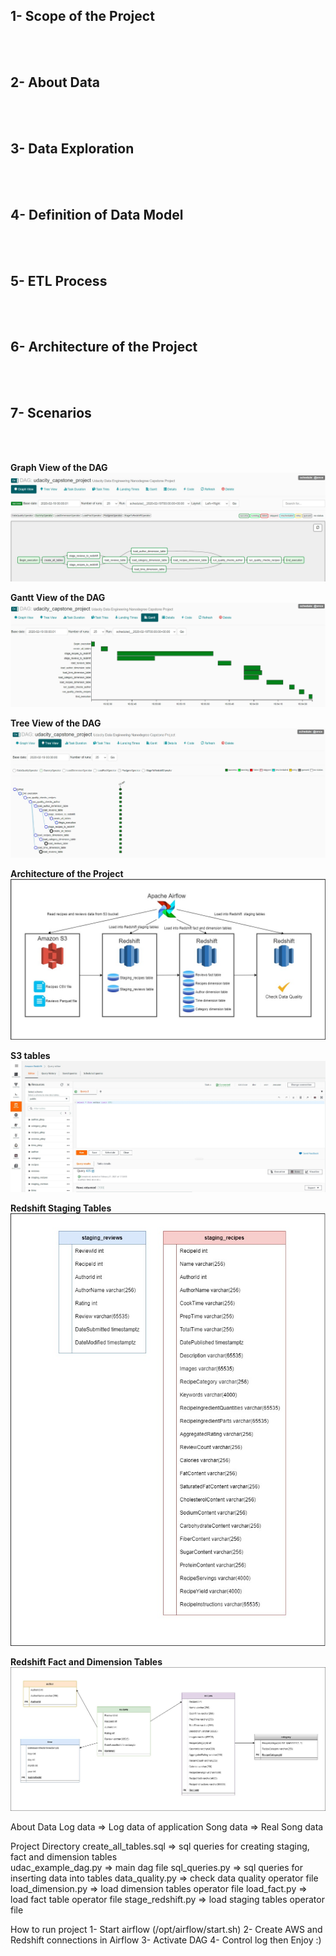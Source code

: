 <h2> 1- Scope of the Project </h2>
<br><br>

<h2> 2- About Data </h2>
<br><br>

<h2> 3- Data Exploration </h2>
<br><br>

<h2> 4- Definition of Data Model </h2>
<br><br>

<h2> 5- ETL Process </h2>
<br><br>

<h2> 6- Architecture of the Project </h2>
<br><br>

<h2> 7- Scenarios </h2>
<br><br>

<b> Graph View of the DAG </b>
<img src="https://github.com/lemarc58/udacity/blob/main/image/airflow.jpg">
<br>

<b> Gantt View of the DAG </b>
<img src="https://github.com/lemarc58/udacity/blob/main/image/airflow_gantt.jpg">
<br>

<b> Tree View of the DAG </b>
<img src="https://github.com/lemarc58/udacity/blob/main/image/airflow_tree.jpg">
<br>

<b> Architecture of the Project </b>
<img src="https://github.com/lemarc58/udacity/blob/main/image/architecture.jpg">
<br>

<b> S3 tables </b>
<img src="https://github.com/lemarc58/udacity/blob/main/image/s3.jpg">
<br>

<b> Redshift Staging Tables </b>
<img src="https://github.com/lemarc58/udacity/blob/main/image/staging_tables.jpg">
<br>

<b> Redshift Fact and Dimension Tables </b>
<img src="https://github.com/lemarc58/udacity/blob/main/image/fact_dimension_tables.jpg">
<br>


About Data
Log data => Log data of application
Song data => Real Song data


Project Directory
create_all_tables.sql => sql queries for creating staging, fact and dimension tables  
udac_example_dag.py => main dag file
sql_queries.py => sql queries for inserting data into tables
data_quality.py => check data quality operator file
load_dimension.py => load dimension tables operator file
load_fact.py => load fact table operator file
stage_redshift.py => load staging tables operator file


How to run project
1- Start airflow (/opt/airflow/start.sh)
2- Create AWS and Redshift connections in Airflow
3- Activate DAG
4- Control log then Enjoy :)
